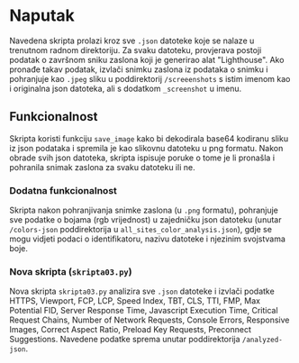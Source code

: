 # Naputak

Navedena skripta prolazi kroz sve `.json` datoteke koje se nalaze
u trenutnom radnom direktoriju. Za svaku datoteku, provjerava
postoji podatak o završnom sniku zaslona koji je generirao alat
"Lighthouse". Ako pronađe takav podatak, izvlači snimku zaslona iz
podataka o snimku i pohranjuje kao `.jpeg` sliku u poddirektorij
`/screeenshots` s istim imenom kao i originalna json datoteka, ali
s dodatkom `_screenshot` u imenu.

## Funkcionalnost

Skripta koristi funkciju `save_image` kako bi dekodirala base64
kodiranu sliku iz json podataka i spremila je kao slikovnu datoteku
u png formatu. Nakon obrade svih json datoteka, skripta ispisuje
poruke o tome je li pronašla i pohranila snimak zaslona za svaku
datoteku ili ne.

### Dodatna funkcionalnost

Skripta nakon pohranjivanja snimke zaslona (u `.png` formatu), pohranjuje sve podatke o bojama (rgb vrijednost)
u zajedničku json datoteku (unutar `/colors-json` poddirektorija u `all_sites_color_analysis.json`), gdje se mogu vidjeti
podaci o identifikatoru, nazivu datoteke i njezinim svojstvama boje.

### Nova skripta (`skripta03.py`)

Nova skripta `skripta03.py` analizira sve `.json` datoteke i izvlači podatke HTTPS, Viewport, FCP, LCP, Speed Index, TBT, CLS, TTI, FMP, Max Potential FID, Server Response Time, Javascript Execution Time, Critical Request Chains, Number of Network Requests, Console Errors, Responsive Images, Correct Aspect Ratio, Preload Key Requests, Preconnect Suggestions. Navedene podatke sprema unutar poddirektorija `/analyzed-json`.